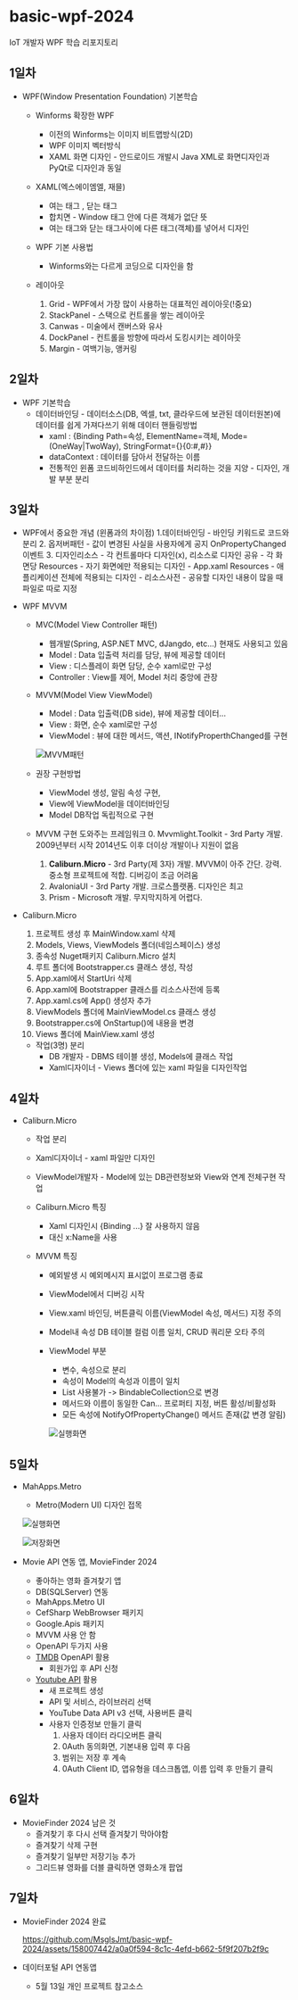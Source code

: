 # basic-wpf-2024
IoT 개발자 WPF 학습 리포지토리

## 1일차
- WPF(Window Presentation Foundation) 기본학습
    - Winforms 확장한 WPF
        - 이전의 Winforms는 이미지 비트맵방식(2D)
        - WPF 이미지 벡터방식
        - XAML 화면 디자인 - 안드로이드 개발시 Java XML로 화면디자인과 PyQt로 디자인과 동일

    - XAML(엑스에이엠엘, 재믈)
        - 여는 태그 <Window>, 닫는 태그 </Window>
        - 합치면 <Window /> - Window 태그 안에 다른 객체가 없단 뜻
        - 여는 태그와 닫는 태그사이에 다른 태그(객체)를 넣어서 디자인

    - WPF 기본 사용법
        - Winforms와는 다르게 코딩으로 디자인을 함

    - 레이아웃
        1. Grid - WPF에서 가장 많이 사용하는 대표적인 레이아웃(!중요)
        2. StackPanel - 스택으로 컨트롤을 쌓는 레이아웃
        3. Canwas - 미술에서 캔버스와 유사
        4. DockPanel - 컨트롤을 방향에 따라서 도킹시키는 레이아웃
        5. Margin - 여백기능, 앵커링

## 2일차
- WPF 기본학습
    - 데이터바인딩 - 데이터소스(DB, 엑셀, txt, 클라우드에 보관된 데이터원본)에 데이터를 쉽게 가져다쓰기 위해 데이터 핸들링방법
        - xaml : {Binding Path=속성, ElementName=객체, Mode=(OneWay|TwoWay), StringFormat={}{0:#,#}}
        - dataContext : 데이터를 담아서 전달하는 이름
        - 전통적인 윈폼 코드비하인드에서 데이터를 처리하는 것을 지양 - 디자인, 개발 부분 분리

## 3일차
- WPF에서 중요한 개념 (윈폼과의 차이점)
    1.데이터바인딩 - 바인딩 키워드로 코드와 분리
    2. 옵저버패턴 - 값이 변경된 사실을 사용자에게 공지 OnPropertyChanged 이벤트
    3. 디자인리소스 - 각 컨트롤마다 디자인(x), 리소스로 디자인 공유
        - 각 화면당 Resources - 자기 화면에만 적용되는 디자인
        - App.xaml Resources - 애플리케이션 전체에 적용되는 디자인
        - 리소스사전 - 공유할 디자인 내용이 많을 때 파일로 따로 지정

- WPF MVVM
    - MVC(Model View Controller 패턴)
        - 웹개발(Spring, ASP.NET MVC, dJangdo, etc...) 현재도 사용되고 있음
        - Model : Data 입출력 처리를 담당, 뷰에 제공할 데이터
        - View : 디스플레이 화면 담당, 순수 xaml로만 구성
        - Controller : View를 제어, Model 처리 중앙에 관장

    - MVVM(Model View ViewModel)
        - Model : Data 입출력(DB side), 뷰에 제공할 데이터...
        - View : 화면, 순수 xaml로만 구성
        - ViewModel : 뷰에 대한 메서드, 액션, INotifyProperthChanged를 구현

        ![MVVM패턴](https://raw.githubusercontent.com/MsgIsJmt/basic-wpf-2024/main/img/wpf001.png)

    - 권장 구현방법
        - ViewModel  생성, 알림 속성 구현, 
        - View에 ViewModel을 데이터바인딩
        - Model DB작업 독립적으로 구현

    - MVVM 구현 도와주는 프레임워크
        0. Mvvmlight.Toolkit - 3rd Party 개발. 2009년부터 시작 2014년도 이후 더이상 개발이나 지원이 없음
        1. **Caliburn.Micro** - 3rd Party(제 3자) 개발. MVVM이 아주 간단. 강력. 중소형 프로젝트에 적합. 디버깅이 조금 어려움
        2. AvaloniaUI - 3rd Party 개발. 크로스플랫폼. 디자인은 최고
        3. Prism - Microsoft 개발. 무지막지하게 어렵다.

- Caliburn.Micro
    1. 프로젝트 생성 후 MainWindow.xaml 삭제
    2. Models, Views, ViewModels 폴더(네임스페이스) 생성
    3. 종속성 Nuget패키지 Caliburn.Micro 설치
    4. 루트 폴더에 Bootstrapper.cs 클래스 생성, 작성
    5. App.xaml에서 StartUri 삭제
    6. App.xaml에 Bootstrapper  클래스를 리소스사전에 등록
    7. App.xaml.cs에 App() 생성자 추가
    8. ViewModels 폴더에 MainViewModel.cs 클래스 생성
    9. Bootstrapper.cs에 OnStartup()에 내용을 변경
    10. Views 폴더에 MainView.xaml 생성

    - 작업(3명) 분리
        - DB 개발자 - DBMS 테이블 생성, Models에 클래스 작업
        - Xaml디자이너 - Views 폴더에 있는 xaml 파일을 디자인작업

## 4일차
- Caliburn.Micro
    - 작업 분리
    - Xaml디자이너 - xaml 파일만 디자인
    - ViewModel개발자 - Model에 있는 DB관련정보와 View와 연계 전체구현 작업

    - Caliburn.Micro 특징
        - Xaml 디자인시 {Binding ...} 잘 사용하지 않음
        - 대신 x:Name을 사용

    - MVVM 특징
        - 예외발생 시 예외메시지 표시없이 프로그램 종료
        - ViewModel에서 디버깅 시작
        - View.xaml 바인딩, 버튼클릭 이름(ViewModel 속성, 메서드) 지정 주의
        - Model내 속성 DB 테이블 컬럼 이름 일치, CRUD 쿼리문 오타 주의
        - ViewModel 부분
            - 변수, 속성으로 분리
            - 속성이 Model의 속성과 이름이 일치
            - List 사용불가 -> BindableCollection으로 변경
            - 메서드와 이름이 동일한 Can... 프로퍼티 지정, 버튼 활성/비활성화
            - 모든 속성에 NotifyOfPropertyChange() 메서드 존재(값 변경 알림)



            ![실행화면](https://raw.githubusercontent.com/MsgIsJmt/basic-wpf-2024/main/img/wpf002.png)

## 5일차
- MahApps.Metro
    - Metro(Modern UI) 디자인 접목
    
    ![실행화면](https://raw.githubusercontent.com/MsgIsJmt/basic-wpf-2024/main/img/wpf003.png/)

    ![저장화면](https://raw.githubusercontent.com/MsgIsJmt/basic-wpf-2024/main/img/wpf004.png/)

- Movie API 연동 앱, MovieFinder 2024
    - 좋아하는 영화 즐겨찾기 앱
    - DB(SQLServer) 연동
    - MahApps.Metro UI
    - CefSharp WebBrowser 패키지
    - Google.Apis 패키지
    - MVVM 사용 안 함
    - OpenAPI 두가지 사용
    - [TMDB](https://www.themoviedb.org/) OpenAPI 활용
        - 회원가입 후 API 신청
    - [Youtube API](https://console.cloud.google.com/) 활용
        - 새 프로젝트 생성
        - API 및 서비스, 라이브러리 선택
        - YouTube Data API v3 선택, 사용버튼 클릭
        - 사용자 인증정보 만들기 클릭
            1. 사용자 데이터 라디오버튼 클릭
            2. 0Auth 동의화면, 기본내용 입력 후 다음
            3. 범위는 저장 후 계속
            4. 0Auth Client ID, 앱유형을 데스크톱앱, 이름 입력 후 만들기 클릭

## 6일차
- MovieFinder 2024 남은 것
    - 즐겨찾기 후 다시 선택 즐겨찾기 막아야함
    - 즐겨찾기 삭제 구현
    - 즐겨찾기 일부만 저장기능 추가
    - 그리드뷰 영화를 더블 클릭하면 영화소개 팝업

## 7일차
- MovieFinder 2024 완료

    https://github.com/MsgIsJmt/basic-wpf-2024/assets/158007442/a0a0f594-8c1c-4efd-b662-5f9f207b2f9c

- 데이터포털 API 연동앱
    - 5월 13일 개인 프로젝트 참고소스
